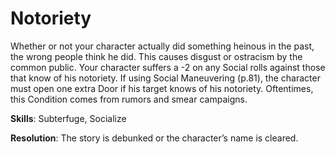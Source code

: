 # Notoriety

Whether or not your character actually did something heinous in the past, the wrong people think he did. This causes disgust or ostracism by the common public. Your character suffers
a -2 on any Social rolls against those that know of his notoriety.
If using Social Maneuvering (p.81), the character must open one
extra Door if his target knows of his notoriety. Oftentimes, this
Condition comes from rumors and smear campaigns.

**Skills**: Subterfuge, Socialize

**Resolution**: The story is debunked or the character’s
name is cleared.